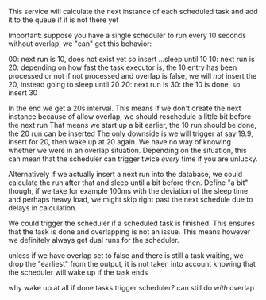 This service will calculate the next instance of each scheduled task and add it to the queue if it is not there yet

Important: suppose you have a single scheduler to run every 10 seconds without overlap, we "can" get this behavior:

00: next run is 10, does not exist yet so insert
...sleep until 10
10: next run is 20: depending on how fast the task executor is, the 10 entry has been processed or not
	if not processed and overlap is false, we will _not_ insert the 20, instead going to sleep until 20
20: next run is 30: the 10 is done, so insert 30

In the end we get a 20s interval. This means if we don't create the next instance because of allow overlap, we should reschedule a little bit before the next run
That means we start up a bit earlier, the 10 run should be done, the 20 run can be inserted
The only downside is we will trigger at say 19.9, insert for 20, then wake up at 20 again. We have no way of knowing whether we were in an overlap situation.
Depending on the situation, this can mean that the scheduler can trigger twice _every_ time if you are unlucky.

Alternatively if we actually insert a next run into the database, we could calculate the run after that and sleep until a bit before then.
Define "a bit" though, if we take for example 100ms with the deviation of the sleep time and perhaps heavy load, we might skip right past the next schedule due to delays in calculation.

We could trigger the scheduler if a scheduled task is finished. This ensures that the task is done and overlapping is not an issue. This means however we definitely always get dual runs for the scheduler.

unless if we have overlap set to false and there is still a task waiting, we drop the "earliest" from the output, it is not taken into account
knowing that the scheduler will wake up if the task ends

why wake up at all if done tasks trigger scheduler? can still do _with_ overlap